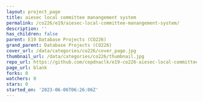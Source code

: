 ```yaml
---
layout: project_page
title: aiesec local committee manangement system
permalink: /co226/e19/aiesec-local-committee-manangement-system/
description: ''
has_children: false
parent: E19 Database Projects (CO226)
grand_parent: Database Projects (CO226)
cover_url: /data/categories/co226/cover_page.jpg
thumbnail_url: /data/categories/co226/thumbnail.jpg
repo_url: https://github.com/cepdnaclk/e19-co226-aiesec-local-committee-manangement-system
page_url: blank
forks: 0
watchers: 0
stars: 0
started_on: '2023-06-06T06:26:06Z'
---
```


